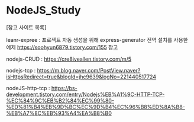 # NodeJS_Study
[참고 사이트 목록]


leanr-expree : 프로젝트 자동 생성을 위해 express-generator 전역 설치를 사용한 예제
https://soohyun6879.tistory.com/155 참고

nodejs-CRUD :
https://cre8iveallen.tistory.com/m/5

nodejs-tcp : 
https://m.blog.naver.com/PostView.naver?isHttpsRedirect=true&blogId=jhc9639&logNo=221440517724

nodeJS-http-tcp : 
https://bs-development.tistory.com/entry/Nodejs%EB%A1%9C-HTTP-TCP-%EC%84%9C%EB%B2%84%EC%99%80-%ED%81%B4%EB%9D%BC%EC%9D%B4%EC%96%B8%ED%8A%B8-%EB%A7%8C%EB%93%A4%EA%B8%B0


